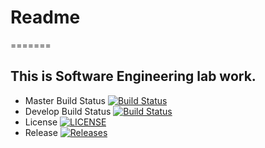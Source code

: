 # Readme
=======
## This is Software Engineering lab work.

- Master Build Status [![Build Status](https://travis-ci.org/40213185/sem.svg?branch=master)](https://travis-ci.org/40213185/sem)
- Develop Build Status [![Build Status](https://travis-ci.org/40213185/sem.svg?branch=develop)](https://travis-ci.org/40213185/sem)
- License [![LICENSE](https://img.shields.io/github/license/40213185/sem.svg?style=flat-square)](https://github.com/40213185/sem/blob/master/LICENSE)
- Release [![Releases](https://img.shields.io/github/release/kevin-chalmers/sem/all.svg?style=flat-square)](https://github.com/40213185/sem/releases)